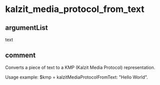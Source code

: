 # kalzit_media_protocol_from_text
## argumentList
text
## comment

Converts a piece of text to a KMP (Kalzit Media Protocol) representation.

Usage example:
$kmp = kalzitMediaProtocolFromText: "Hello World".
